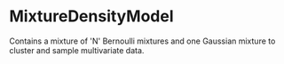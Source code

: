 # MixtureDensityModel
Contains a mixture of 'N' Bernoulli mixtures and one Gaussian mixture to cluster and sample multivariate data. 
